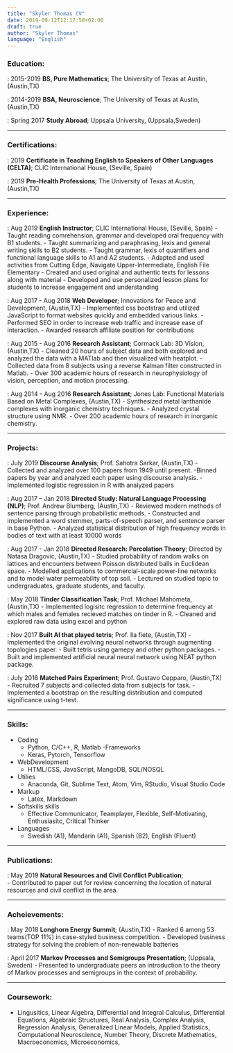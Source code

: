 ```yaml
---
title: "Skyler Thomas CV"
date: 2019-09-12T12:17:58+02:00
draft: true 
author: "Skyler Thomas"
language: "English"
---
```



<h3>Education:</h3>


 
:   2015-2019 **BS, Pure Mathematics**; The University of Texas at Austin, (Austin,TX)

 
:   2014-2019 **BSA, Neuroscience**; The University of Texas at Austin, (Austin,TX)

 
:   Spring 2017 **Study Abroad**; Uppsala University, (Uppsala,Sweden)

_______


<h3>Certifications:</h3>

 
:   2019 **Certificate in Teaching English to Speakers of Other Languages (CELTA)**; CLIC International House, (Seville, Spain)


:   2019 **Pre-Health Professions**; The University of Texas at Austin, (Austin,TX)

_______

<h3>Experience:</h3>

 
:   Aug 2019 **English Instructor**; CLIC International House, (Seville, Spain)
	- Taught reading comrehension, grammar and developed oral frequency with B1 students.
	- Taught summarizing and paraphrasing, lexis and general writing skills to B2 students.
	- Taught grammar, lexis of quantifiers and functional language skills to A1 and A2 students.
	- Adapted and used activities from Cutting Edge, Navigate Upper-Intermediate, English File Elementary
	- Created and used original and authentic texts for lessons along with material
	- Developed and use personalized lesson plans for students to increase engagement and understanding

  
:   Aug 2017 - Aug 2018 **Web Developer**; Innovations for Peace and Development, (Austin,TX)
	- Implemented css bootstrap and utilized JavaScript to format websites quickly and embedded various links.
	- Performed SEO in order to increase web traffic and increase ease of interaction.
	- Awarded research affiliate position for contributions

  
:   Aug 2015 - Aug 2016 **Research Assistant**; Cormack Lab: 3D Vision, (Austin,TX)
	- Cleaned 20 hours of subject data and both explored and analyzed the data with a MATlab and then visualized with heatplot.
	- Collected data from 8 subjects using a reverse Kalman filter constructed in Matlab.
	- Over 300 academic hours of research in neurophysiology of vision, perception, and motion processing.

  
:   Aug 2014 - Aug 2016 **Research Assistant**; Jones Lab: Functional Materials Based on Metal Complexes, (Austin,TX)
	- Synthesized metal lanthanide complexes with inorganic chemistry techniques.
	- Analyzed crystal structure using NMR.
	- Over 200 academic hours of research in inorganic chemistry.

_______

<h3>Projects:</h3>


   
:   July 2019 **Discourse Analysis**;  Prof. Sahotra Sarkar, (Austin,TX)
	-  Collected and analyzed over 100 papers from 1949 until present.
	-Binned papers by year and analyzed each paper using discourse analysis.
	- Implemented logistic regression in R with analyzed papers

  
:   Aug 2017 – Jan 2018 **Directed Study: Natural Language Processing (NLP)**;  Prof. Andrew Blumberg, (Austin,TX)
	-  Reviewed modern methods of sentence parsing through probabilistic methods.
	- Constructed and implemented a word stemmer, parts-of-speech parser, and sentence parser in base Python.
	- Analyzed statistical distribution of high frequency words in bodies of text with at least 10000 words

 
:   Aug 2017 - Jan 2018 **Directed Research: Percolation Theory**;  Directed by Natasa Dragovic, (Austin,TX)
	-  Studied probability of random walks on lattices and encounters between Poisson distributed balls in Euclidean space.
	- Modelled applications to commercial-scale power-line networks and to model water permeability of top soil.
	- Lectured on studied topic to undergraduates, graduate students, and faculty.

  
:   May 2018 **Tinder Classification Task**; Prof. Michael Mahometa, (Austin,TX)
	-  Implemented logisitc regression to determine frequency at which males and females recieved matches on tinder in R.
	- Cleaned and explored raw data using excel and python

 
:   Nov 2017 **Built AI that played tetris**; Prof. Ila fiete, (Austin,TX)
	-  Implemented the original evolving neural networks through augmenting topologies paper.
	- Built tetris using gamepy and other python packages.
	- Built and implemented artificial neural neural network using NEAT python package.


:   July 2016  **Matched Pairs Experiment**; Prof. Gustavo Cepparo, (Austin,TX)
	-   Recruited 7 subjects and collected data from subjects for task.
	- Implemented a bootstrap on the resulting distribution and computed significance using t-test.

_______


<h3>Skills:</h3>

- Coding 
	- Python, C/C++, R, Matlab
-Frameworks
	- Keras, Pytorch, Tensorflow
- WebDevelopment
	- HTML/CSS, JavaScript, MangoDB, SQL/NOSQL
- Utilies
	- Anaconda, Git, Sublime Text, Atom, Vim, RStudio, Visual Studio Code
- Markup
	- Latex, Markdown
- Softskills skills
	- Effective Communicator, Teamplayer, Flexible, Self-Motivating, Enthusiasitc, Critical Thinker
- Languages
	- Swedish (A1), Mandarin (A1), Spanish (B2), English (Fluent)


_______


<h3>Publications:</h3> 


:   May 2019  **Natural Resources and Civil Conflict Publication**;  
	-    Contributed to paper out for review concerning the location of natural resources and civil conflict in the area.

_______


<h3>Acheievements:</h3> 


:   May 2018  **Longhorn Energy Summit**;  (Austin,TX)
	-    Ranked 6 among 53 teams(TOP 11%) in case-styled business competition.
	- Developed business strategy for solving the problem of non-renewable batteries


:   April 2017  **Markov Processes and Semigroups Presentation**;  (Uppsala, Sweden)
	-     Presented to undergraduate peers an introduction to the theory of Markov processes and semigroups in the context of probability.

_______


<h3>Coursework:</h3> 

* Lingusitics, Linear Algebra, Differential and Integral Calculus, Differential Equations, Algebraic Structures,
Real Analysis, Complex Analysis, Regression Analysis, Generalized Linear Models, Applied Statistics,
Computational Neuroscience, Number Theory, Discrete Mathematics, Macroeconomics, Microeconomics,

